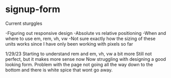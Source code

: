 # signup-form

Current sturggles

-Figuring out responsive design 
-Absolute vs relative positioning 
-When and where to use em, rem, vh, vw
-Not sure exactly how the sizing of these units works since I have only been working with pixels so far 

1/29/23
Starting to understand rem and em, vh, vw a bit more
Still not perfect, but it makes more sense now
Now struggling with designing a good looking form.
Problem with the page not going all the way down to the bottom and there is white spice that wont go away.
